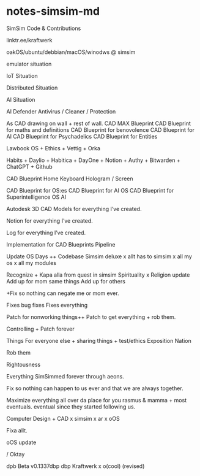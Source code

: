 # notes-simsim-md
SimSim Code & Contributions

linktr.ee/kraftwerk

oakOS/ubuntu/debbian/macOS/winodws @ simsim

emulator situation

IoT Situation

Distributed Situation

AI Situation

AI Defender Antivirus / Cleaner / Protection

As CAD drawing on wall + rest of wall.
CAD MAX Blueprint
CAD Blueprint for maths and definitions
CAD Blueprint for benovolence
CAD Blueprint for AI
CAD Blueprint for Psychadelics
CAD Blueprint for Entities

Lawbook OS + Ethics + Vettig + Orka

Habits + Daylio + Habitica + DayOne + Notion + Authy + Bitwarden + ChatGPT + Github

CAD Blueprint Home Keyboard Hologram / Screen

CAD Blueprint for OS:es
CAD Blueprint for AI OS
CAD Blueprint for Superintelligence OS AI

Autodesk 3D CAD Models for everything I’ve created.

Notion for everything I’ve created.

Log for everything I’ve created.

Implementation for CAD Blueprints Pipeline

Update OS Days ++
Codebase Simsim deluxe x allt has to simsim x all my os x all my modules


Recognize + Kapa alla from quest in simsim
Spirituality x Religion update
Add up for mom same things
Add up for others

+Fix so nothing can negate me or mom ever.

Fixes bug fixes
Fixes everything

Patch for nonworking things++
Patch to get everything + rob them. 

Controlling + Patch forever

Things For everyone else + sharing things + test/ethics
Exposition Nation

Rob them

Rightousness

Everything SimSimmed forever through aeons.

Fix so nothing can happen to us ever and that we are always together. 

Maximize everything all over da place for you rasmus & mamma + most eventuals. eventual since they started following us. 

Computer Design + CAD x simsim x ar x oOS

Fixa allt.

oOS update


/ Oktay

dpb
Beta v0.1337dbp dbp Kraftwerk x o(cool) (revised)
